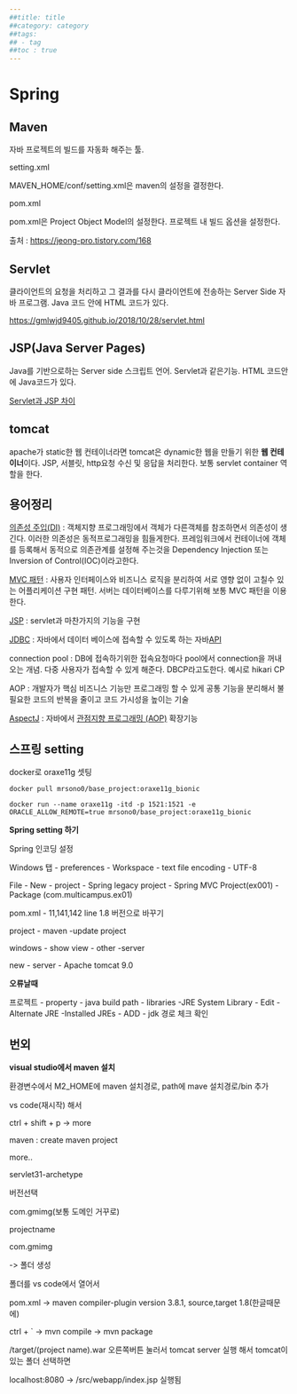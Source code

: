 ```yaml
---
##title: title
##category: category
##tags:
## - tag
##toc : true
---
```


# Spring

## Maven

자바 프로젝트의 빌드를 자동화 해주는 툴.

setting.xml

MAVEN_HOME/conf/setting.xml은 maven의 설정을 결정한다.

pom.xml

pom.xml은 Project Object Model의 설정한다. 프로젝트 내 빌드 옵션을 설정한다.

출처 : https://jeong-pro.tistory.com/168



## Servlet

클라이언트의 요청을 처리하고 그 결과를 다시 클라이언트에 전송하는 Server Side 자바 프로그램. Java 코드 안에 HTML 코드가 있다.

https://gmlwjd9405.github.io/2018/10/28/servlet.html



## JSP(Java Server Pages)

Java를 기반으로하는 Server side 스크립트 언어. Servlet과 같은기능. HTML 코드안에 Java코드가 있다.

[Servlet과 JSP 차이](https://gmlwjd9405.github.io/2018/11/04/servlet-vs-jsp.html)



## tomcat

apache가 static한 웹 컨테이너라면 tomcat은 dynamic한 웹을 만들기 위한 **웹 컨테이너**이다. JSP, 서블릿, http요청 수신 및 응답을 처리한다. 보통 servlet container 역할을 한다.



## 용어정리

[의존성 주입(DI)](https://ko.wikipedia.org/wiki/%EC%9D%98%EC%A1%B4%EC%84%B1_%EC%A3%BC%EC%9E%85) : 객체지향 프로그래밍에서 객체가 다른객체를 참조하면서 의존성이 생긴다. 이러한 의존성은 동적프로그래밍을 힘들게한다. 프레임워크에서 컨테이너에 객체를 등록해서 동적으로 의존관계를 설정해 주는것을 Dependency Injection 또는 Inversion of Control(IOC)이라고한다.

[MVC 패턴](https://ko.wikipedia.org/wiki/%EB%AA%A8%EB%8D%B8-%EB%B7%B0-%EC%BB%A8%ED%8A%B8%EB%A1%A4%EB%9F%AC) : 사용자 인터페이스와 비즈니스 로직을 분리하여 서로 영향 없이 고칠수 있는 어플리케이션 구현 패턴. 서버는 데이터베이스를 다루기위해 보통 MVC 패턴을 이용한다.

[JSP](https://ko.wikipedia.org/wiki/%EC%9E%90%EB%B0%94%EC%84%9C%EB%B2%84_%ED%8E%98%EC%9D%B4%EC%A7%80) : servlet과 마찬가지의 기능을 구현

[JDBC](https://ko.wikipedia.org/wiki/JDBC) : 자바에서 데이터 베이스에 접속할 수 있도록 하는 자바[API](https://ko.wikipedia.org/wiki/API)

connection pool : DB에 접속하기위한 접속요청마다 pool에서 connection을 꺼내오는 개념. 다중 사용자가 접속할 수 있게 해준다. DBCP라고도한다. 예시로 hikari CP

AOP : 개발자가 핵심 비즈니스 기능만 프로그래밍 할 수 있게 공통 기능을 분리해서 불필요한 코드의 반복을 줄이고 코드 가시성을 높이는 기술

[AspectJ](https://ko.wikipedia.org/wiki/AspectJ) : 자바에서 [관점지향 프로그래밍 (AOP)](https://ko.wikipedia.org/wiki/%EA%B4%80%EC%A0%90_%EC%A7%80%ED%96%A5_%ED%94%84%EB%A1%9C%EA%B7%B8%EB%9E%98%EB%B0%8D) 확장기능



## 스프링 setting

docker로 oraxe11g 셋팅

```shell
docker pull mrsono0/base_project:oraxe11g_bionic

docker run --name oraxe11g -itd -p 1521:1521 -e ORACLE_ALLOW_REMOTE=true mrsono0/base_project:oraxe11g_bionic
```



**Spring setting 하기**

Spring 인코딩 설정

Windows 탭 - preferences - Workspace - text file encoding - UTF-8



File - New - project - Spring legacy project - Spring MVC Project(ex001) - Package (com.multicampus.ex01)

pom.xml - 11,141,142 line 1.8 버전으로 바꾸기

project - maven -update project

windows - show view - other -server

new - server - Apache tomcat 9.0



**오류날때** 

프로젝트 - property - java build path - libraries -JRE System Library - Edit - Alternate JRE -Installed JREs - ADD - jdk 경로 체크 확인





## 번외

**visual studio에서 maven 설치**

환경변수에서 M2_HOME에 maven 설치경로, path에 mave 설치경로/bin 추가

vs code(재시작) 해서

ctrl + shift + p -> more

maven : create maven project

more..

servlet31-archetype

버전선택

com.gmimg(보통 도메인 거꾸로)

projectname

com.gmimg



-> 폴더 생성

폴더를 vs code에서 열어서 

pom.xml -> maven compiler-plugin version 3.8.1, source,target 1.8(한글때문에)

ctrl + ` -> mvn compile -> mvn package

/target/(project name).war 오른쪽버튼 눌러서 tomcat server 실행 해서 tomcat이 있는 폴더 선택하면 

localhost:8080 -> /src/webapp/index.jsp 실행됨









